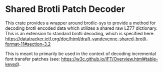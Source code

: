 # Shared Brotli Patch Decoder

This crate provides a wrapper around brotlic-sys to provide a method for decoding brotli encoded data which utilizes a shared raw
LZ77 dictionary. This is an extension to standard brotli decoding, which is specified here: https://datatracker.ietf.org/doc/html/draft-vandevenne-shared-brotli-format-11#section-3.2

This is meant to primarily be used in the context of decoding incremental font transfer patches (see: https://w3c.github.io/IFT/Overview.html#table-keyed).
